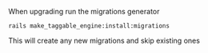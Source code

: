 When upgrading run the migrations generator

    rails make_taggable_engine:install:migrations

This will create any new migrations and skip existing ones
